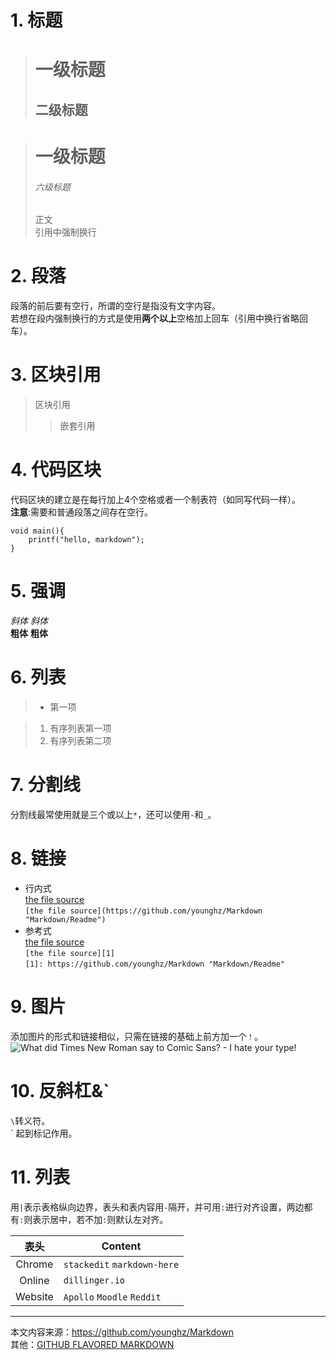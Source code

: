 # 1. 标题
> 一级标题
> ===
> 二级标题
> ---

> # 一级标题
> ###### 六级标题
> 正文  
引用中强制换行

# 2. 段落
段落的前后要有空行，所谓的空行是指没有文字内容。  
若想在段内强制换行的方式是使用**两个以上**空格加上回车（引用中换行省略回车）。

# 3. 区块引用
> 区块引用
>> 嵌套引用

# 4. 代码区块
代码区块的建立是在每行加上4个空格或者一个制表符（如同写代码一样）。  
**注意**:需要和普通段落之间存在空行。

	void main(){
		printf("hello, markdown");
	}
	
# 5. 强调
*斜体*	_斜体_  
**粗体**	__粗体__

# 6. 列表
> - 第一项

>	1. 有序列表第一项
> 2. 有序列表第二项

# 7. 分割线
分割线最常使用就是三个或以上`*`，还可以使用`-`和`_`。

# 8. 链接
- 行内式  
[the file source](https://github.com/younghz/Markdown "Markdown/Readme")  
`[the file source](https://github.com/younghz/Markdown "Markdown/Readme")`  
- 参考式  
[the file source][1]  
`[the file source][1]`  
`[1]: https://github.com/younghz/Markdown "Markdown/Readme"`  

# 9. 图片
添加图片的形式和链接相似，只需在链接的基础上前方加一个`！`。  
![What did Times New Roman say to Comic Sans? - I hate your type!](https://s2.ax1x.com/2019/07/01/Z3vAvd.th.png)

# 10. 反斜杠&`
`\`转义符。  
\` 起到标记作用。

# 11. 列表
用`|`表示表格纵向边界，表头和表内容用`-`隔开，并可用`:`进行对齐设置，两边都有`:`则表示居中，若不加`:`则默认左对齐。

表头|Content
:----:|----
Chrome|`stackedit` `markdown-here`
Online|`dillinger.io`
|Website|`Apollo` `Moodle` `Reddit`|

---
本文内容来源：https://github.com/younghz/Markdown  
其他：[GITHUB FLAVORED MARKDOWN](https://guides.github.com/features/mastering-markdown/)

[1]: https://github.com/younghz/Markdown "Markdown/Readme"

